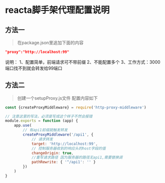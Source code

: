 # reacta脚手架代理配置说明

## 方法一
> 在package.json里追加下面的内容

```json
"proxy":"http://localhost:99"
```

说明：
1、配置简单，前端请求可不带前缀
2、不能配置多个
3、工作方式：3000端口找不到就会转发给99端口

## 方法二
> 创建一个setupProxy.js文件
配置内容如下

```js
const {createProxyMiddleware} = require('http-proxy-middleware')

// 注意这里的写法，必须是写成这个样子不然会报错
module.exports = function (app) {
    app.use(
        // 有api1前缀就触发转发
        createProxyMiddleware('/api1', {
            // 请求转发
            target: 'http://localhost:99',
            // 控制服务器收到的响应头的host字段的值
            changeOrigin: true,
            //重写请求路径 因为服务器的路径无api1,需要替换调
            pathRewrite: { '^/api1': '' }
        })
    )
}
```